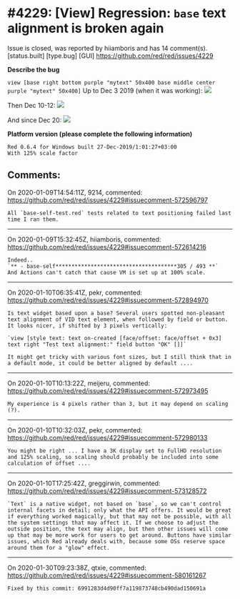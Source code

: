 
#4229: [View] Regression: `base` text alignment is broken again
================================================================================
Issue is closed, was reported by hiiamboris and has 14 comment(s).
[status.built] [type.bug] [GUI]
<https://github.com/red/red/issues/4229>

**Describe the bug**

`view [base right bottom purple "mytext" 50x400 base middle center purple "mytext" 50x400]`
Up to Dec 3 2019 (when it was working):
![](https://i.gyazo.com/da54154ab72876e82f597b2a34bea38a.png)

Then Dec 10-12:
![](https://i.gyazo.com/73d3fda8f92f69c4fdb8bbae70d19cab.png)

And since Dec 20:
![](https://i.gyazo.com/586a868d5446ab9babe91e032e955756.png)

**Platform version (please complete the following information)**
```
Red 0.6.4 for Windows built 27-Dec-2019/1:01:27+03:00
With 125% scale factor
```



Comments:
--------------------------------------------------------------------------------

On 2020-01-09T14:54:11Z, 9214, commented:
<https://github.com/red/red/issues/4229#issuecomment-572596797>

    All `base-self-test.red` tests related to text positioning failed last time I ran them.

--------------------------------------------------------------------------------

On 2020-01-09T15:32:45Z, hiiamboris, commented:
<https://github.com/red/red/issues/4229#issuecomment-572614216>

    Indeed..
    `** - base-self**************************************305 / 493 **`
    And Actions can't catch that cause VM is set up at 100% scale.

--------------------------------------------------------------------------------

On 2020-01-10T06:35:41Z, pekr, commented:
<https://github.com/red/red/issues/4229#issuecomment-572894970>

    Is text widget based upon a base? Several users spotted non-pleasant text alignment of VID text element, when followed by field or button. It looks nicer, if shifted by 3 pixels vertically:
    
    `view [style text: text on-created [face/offset: face/offset + 0x3] text right "Test text alignment:" field button "OK" []]`
    
    It might get tricky with various font sizes, but I still think that in a default mode, it could be better aligned by default ....

--------------------------------------------------------------------------------

On 2020-01-10T10:13:22Z, meijeru, commented:
<https://github.com/red/red/issues/4229#issuecomment-572973495>

    My experience is 4 pixels rather than 3, but it may depend on scaling (?).

--------------------------------------------------------------------------------

On 2020-01-10T10:32:03Z, pekr, commented:
<https://github.com/red/red/issues/4229#issuecomment-572980133>

    You might be right ... I have a 3K display set to FullHD resolution and 125% scaling, so scaling should probably be included into some calculation of offset ....

--------------------------------------------------------------------------------

On 2020-01-10T17:25:42Z, greggirwin, commented:
<https://github.com/red/red/issues/4229#issuecomment-573128572>

    `Text` is a native widget, not based on `base`, so we can't control internal facets in detail; only what the API offers. It would be great if everything worked magically, but that may not be possible, with all the system settings that may affect it. If we choose to adjust the outside position, the text may align, but then other issues will come up that may be more work for users to get around. Buttons have similar issues, which Red already deals with, because some OSs reserve space around them for a "glow" effect. 

--------------------------------------------------------------------------------

On 2020-01-30T09:23:38Z, qtxie, commented:
<https://github.com/red/red/issues/4229#issuecomment-580161267>

    Fixed by this commit: 6991283d4d90ff7a119873748cb490dad150691a

